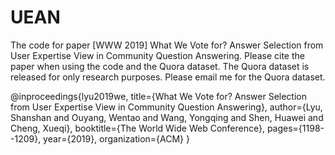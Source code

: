 # UEAN
The code for paper [WWW 2019] What We Vote for? Answer Selection from User Expertise View in Community Question Answering.
Please cite the paper when using the code and the Quora dataset. The Quora dataset is released for only research purposes. Please email me for the Quora dataset. 

@inproceedings{lyu2019we,
  title={What We Vote for? Answer Selection from User Expertise View in Community Question Answering},
  author={Lyu, Shanshan and Ouyang, Wentao and Wang, Yongqing and Shen, Huawei and Cheng, Xueqi},
  booktitle={The World Wide Web Conference},
  pages={1198--1209},
  year={2019},
  organization={ACM}
}
